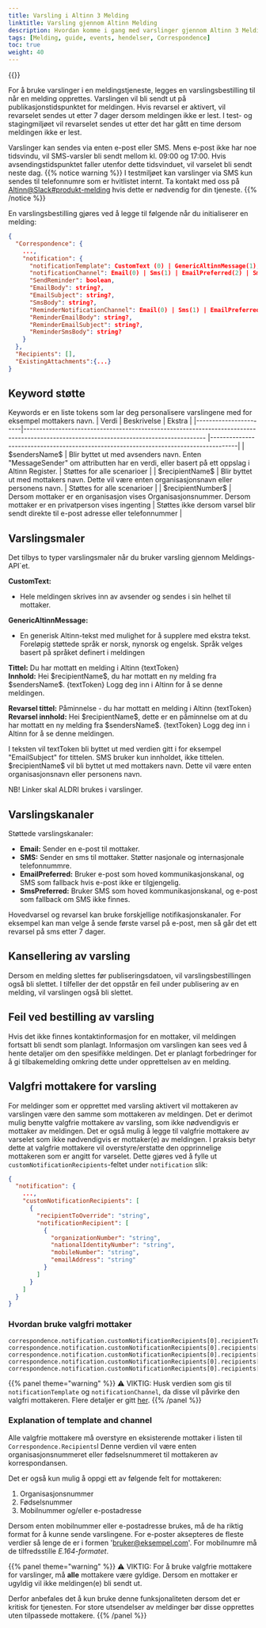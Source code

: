 ```yaml
---
title: Varsling i Altinn 3 Melding
linktitle: Varsling gjennom Altinn Melding
description: Hvordan komme i gang med varslinger gjennom Altinn 3 Melding, for utviklere
tags: [Melding, guide, events, hendelser, Correspondence]
toc: true
weight: 40
---
```


{{<children />}}

For å bruke varslinger i en meldingstjeneste, legges en varslingsbestilling til når en melding opprettes.
Varslingen vil bli sendt ut på publikasjonstidspunktet for meldingen. 
Hvis revarsel er aktivert, vil revarselet sendes ut etter 7 dager dersom meldingen ikke er lest.
I test- og stagingmiljøet vil revarselet sendes ut etter det har gått en time dersom meldingen ikke er lest.

Varslinger kan sendes via enten e-post eller SMS. Mens e-post ikke har noe tidsvindu, vil SMS-varsler bli sendt mellom kl. 09:00 og 17:00.
Hvis avsendingstidspunktet faller utenfor dette tidsvinduet, vil varselet bli sendt neste dag.
{{% notice warning  %}}
I testmiljøet kan varslinger via SMS kun sendes til telefonnumre som er hvitlistet internt.
Ta kontakt med oss på [Altinn@Slack#produkt-melding](https://join.slack.com/t/altinn/shared_invite/zt-7c77c9si-ZnMFwGNtab1aFdC6H_vwog) hvis dette er nødvendig for din tjeneste.
{{% /notice %}}

En varslingsbestilling gjøres ved å legge til følgende når du initialiserer en melding:

```json
{
  "Correspondence": {
    ...,
    "notification": {
      "notificationTemplate": CustomText (0) | GenericAltinnMessage(1),
      "notificationChannel": Email(0) | Sms(1) | EmailPreferred(2) | SmsPreferred(3),
      "SendReminder": boolean,
      "EmailBody": string?,
      "EmailSubject": string?,
      "SmsBody": string?,
      "ReminderNotificationChannel": Email(0) | Sms(1) | EmailPreferred(2) | SmsPreferred(3),
      "ReminderEmailBody": string?,
      "ReminderEmailSubject": string?,
      "ReminderSmsBody": string?
    }
  },
  "Recipients": [],
  "ExistingAttachments":{...}
}
```

## Keyword støtte

Keywords er en liste tokens som lar deg personalisere varslingene med for eksempel mottakers navn.
| Verdi                 | Beskrivelse                                                                                                                            | Ekstra                                                                               |
|-----------------------|--------------------------------------------------------------------------------------------------------------------------------------- |--------------------------------------------------------------------------------------|
| \$sendersName\$       | Blir byttet ut med avsenders navn. Enten "MessageSender" om attributten har en verdi, eller basert på ett oppslag i Altinn Register.   | Støttes for alle scenarioer                                                          |
| \$recipientName\$     | Blir byttet ut med mottakers navn. Dette vil være enten organisasjonsnavn eller personens navn.                                        | Støttes for alle scenarioer                                                          |
| \$recipientNumber\$   | Dersom mottaker er en organisasjon vises Organisasjonsnummer. Dersom mottaker er en privatperson vises ingenting                       | Støttes ikke dersom varsel blir sendt direkte til e-post adresse eller telefonnummer |

## Varslingsmaler

Det tilbys to typer varslingsmaler når du bruker varsling gjennom Meldings-API`et.

**CustomText:**

- Hele meldingen skrives inn av avsender og sendes i sin helhet til mottaker.

**GenericAltinnMessage:**

- En generisk Altinn-tekst med mulighet for å supplere med ekstra tekst. Foreløpig støttede språk er norsk, nynorsk og engelsk. Språk velges basert på språket definert i meldingen

**Tittel:** Du har mottatt en melding i Altinn {textToken}<br>
**Innhold:** Hei \$recipientName\$, du har mottatt en ny melding fra \$sendersName\$. {textToken} Logg deg inn i Altinn for å se denne meldingen.

**Revarsel tittel:** Påminnelse - du har mottatt en melding i Altinn {textToken}<br>
**Revarsel innhold:** Hei \$recipientName\$, dette er en påminnelse om at du har mottatt en ny melding fra \$sendersName\$. {textToken} Logg deg inn i Altinn for å se denne meldingen.

I teksten vil textToken bli byttet ut med verdien gitt i for eksempel "EmailSubject" for tittelen. SMS bruker kun innholdet, ikke tittelen.
\$recipientName\$ vil bli byttet ut med mottakers navn. Dette vil være enten organisasjonsnavn eller personens navn.
 
NB! Linker skal ALDRI brukes i varslinger.

## Varslingskanaler

Støttede varslingskanaler:

- **Email:** Sender en e-post til mottaker.
- **SMS:** Sender en sms til mottaker. Støtter nasjonale og internasjonale telefonnummre.
- **EmailPreferred:** Bruker e-post som hoved kommunikasjonskanal, og SMS som fallback hvis e-post ikke er tilgjengelig.
- **SmsPreferred:** Bruker SMS som hoved kommunikasjonskanal, og e-post som fallback om SMS ikke finnes.

Hovedvarsel og revarsel kan bruke forskjellige notifikasjonskanaler.
For eksempel kan man velge å sende første varsel på e-post, men så går det ett revarsel på sms etter 7 dager.

## Kansellering av varsling

Dersom en melding slettes før publiseringsdatoen, vil varslingsbestillingen også bli slettet.
I tilfeller der det oppstår en feil under publisering av en melding, vil varslingen også bli slettet.

## Feil ved bestilling av varsling

Hvis det ikke finnes kontaktinformasjon for en mottaker, vil meldingen fortsatt bli sendt som planlagt.
Informasjon om varslingen kan sees ved å hente detaljer om den spesifikke meldingen.
Det er planlagt forbedringer for å gi tilbakemelding omkring dette under opprettelsen av en melding.

## Valgfri mottakere for varsling

For meldinger som er opprettet med varsling aktivert vil mottakeren av varslingen være den samme som mottakeren av meldingen.
Det er derimot mulig benytte valgfrie mottakere av varsling, som ikke nødvendigvis er mottaker av meldingen.
Det er også mulig å legge til valgfrie mottakere av varselet som ikke nødvendigvis er mottaker(e) av meldingen. 
I praksis betyr dette at valgfrie mottakere vil overstyre/erstatte den opprinnelige mottakeren som er angitt for varselet.
Dette gjøres ved å fylle ut `customNotificationRecipients`-feltet under `notification` slik:

```json
{
  "notification": {
    ...,
    "customNotificationRecipients": [
      {
        "recipientToOverride": "string",
        "notificationRecipient": [
          {
            "organizationNumber": "string",
            "nationalIdentityNumber": "string",
            "mobileNumber": "string",
            "emailAddress": "string"
          }
        ]
      }
    ]
  }
}

```
### Hvordan bruke valgfri mottaker
```
correspondence.notification.customNotificationRecipients[0].recipientToOverride
correspondence.notification.customNotificationRecipients[0].recipients[0].organizationNumber
correspondence.notification.customNotificationRecipients[0].recipients[0].nationalIdentityNumber
correspondence.notification.customNotificationRecipients[0].recipients[0].mobileNumber
correspondence.notification.customNotificationRecipients[0].recipients[0].emailAddress
```

{{% panel theme="warning" %}}
⚠️ VIKTIG: 
Husk verdien som gis til `notificationTemplate` og `notificationChannel`, da disse vil påvirke den valgfri mottakeren. Flere detaljer er gitt [her](#varslingsmaler).
{{% /panel %}}

### Explanation of template and channel
Alle valgfrie mottakere må overstyre en eksisterende mottaker i listen til `Correspondence.Recipients`l
Denne verdien vil være enten organisasjonsnummeret eller fødselsnummeret til mottakeren av korrespondansen.

Det er også kun mulig å oppgi ett av følgende felt for mottakeren:

1. Organisasjonsnummer
2. Fødselsnummer
3. Mobilnummer og/eller e-postadresse

Dersom enten mobilnummer eller e-postadresse brukes, må de ha riktig format for å kunne sende varslingene.
For e-poster aksepteres de fleste verdier så lenge de er i formen 'bruker@eksempel.com'.
For mobilnumre må de tilfredsstille _E.164-formatet_.

{{% panel theme="warning" %}}
⚠️ VIKTIG: For å bruke valgfrie mottakere for varslinger, må **alle** mottakere være gyldige.
Dersom en mottaker er ugyldig vil ikke meldingen(e) bli sendt ut.

Derfor anbefales det å kun bruke denne funksjonaliteten dersom det er kritisk for tjenesten.
For store utsendelser av meldinger bør disse opprettes uten tilpassede mottakere.
{{% /panel %}}
